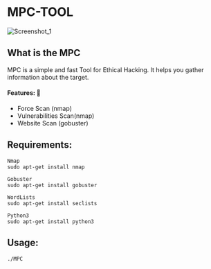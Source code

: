 # MPC-TOOL

![Screenshot_1](https://github.com/DiogoCosta2449/CTF-TOOL-mpc/assets/62213627/79bb36cb-eb56-463c-907d-1545674d307f)

</p>



## What is the MPC

MPC is a simple and fast Tool for Ethical Hacking. It helps you gather information about the target.

#### Features: :eyes:

* Force Scan (nmap)
* Vulnerabilities Scan(nmap)
* Website Scan (gobuster)


## Requirements:
```
Nmap
sudo apt-get install nmap

Gobuster
sudo apt-get install gobuster

WordLists
sudo apt-get install seclists

Python3
sudo apt-get install python3

```

## Usage:
```
./MPC

```
